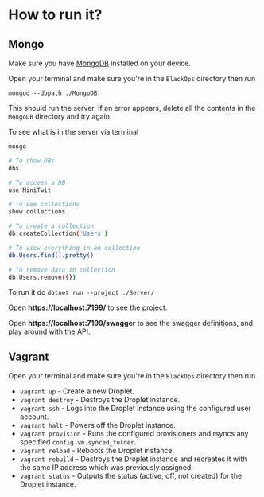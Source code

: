 # How to run it?
## Mongo
Make sure you have [MongoDB][1] installed on your device.

Open your terminal and make sure you're in the `BlackOps` directory then run

`mongod --dbpath ./MongoDB`

This should run the server. If an error appears, delete all the contents in the `MongoDB` directory and try again.

To see what is in the server via terminal

```bash
mongo

# To show DBs
dbs

# To access a DB
use MiniTwit

# To see collections
show collections

# To create a collection
db.createCollection('Users')

# To view everything in an collection
db.Users.find().pretty()

# To remove data in collection
db.Users.remove({})
```

To run it do `dotnet run --project ./Server/`

Open **https://localhost:7199/** to see the project.

Open **https://localhost:7199/swagger** to see the swagger definitions, and play around with the API.


[1]:https://www.mongodb.com/try/download/community

## Vagrant
Open your terminal and make sure you're in the `BlackOps` directory then run

- `vagrant up` - Create a new Droplet.
- `vagrant destroy` - Destroys the Droplet instance.
- `vagrant ssh` - Logs into the Droplet instance using the configured user account.
- `vagrant halt` - Powers off the Droplet instance.
- `vagrant provision` - Runs the configured provisioners and rsyncs any specified `config.vm.synced_folder`.
- `vagrant reload` - Reboots the Droplet instance.
- `vagrant rebuild` - Destroys the Droplet instance and recreates it with the same IP address which was previously assigned.
- `vagrant status` - Outputs the status (active, off, not created) for the Droplet instance.